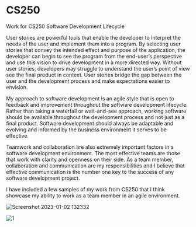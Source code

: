# CS250
Work for CS250 Software Development Lifecycle

User stories are powerful tools that enable the developer to interpret the needs of the user and implement them into a program. By selecting user stories that convey the intended effect and purpose of the application, the developer can begin to see the program from the end-user’s perspective and use this vision to drive development in a more directed way. Without user stories, developers may struggle to understand the user’s point of view see the final product in context. User stories bridge the gap between the user and the development process and make expectations easier to envision. 

My approach to software development is an agile style that is open to feedback and improvement throughout the software development lifecycle. Rather than taking a waterfall or wait-and-see approach, working software should be available throughout the development process and not just as a final product. Software development should always be adaptable and evolving and informed by the business environment it serves to be effective.

Teamwork and collaboration are also extremely important factors in a software development environment. The most effective teams are those that work with clarity and openness on their side. As a team member, collaboration and communication are my responsibilities and I believe that effective communication is the number one key to the success of any software development project.  

I have included a few samples of my work from CS250 that I think showcase my ability to work as a team member in an agile environment. 

![Screenshot 2023-01-02 132332](https://user-images.githubusercontent.com/110789514/210267496-5d0d71f1-affd-453e-9c33-3dc36b819bfd.png)

![1](https://user-images.githubusercontent.com/110789514/210267500-5ba28c48-e8bd-4379-af8e-914a80768113.png)
